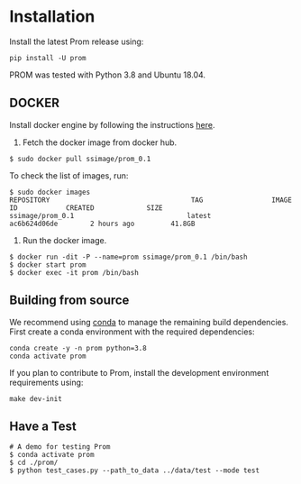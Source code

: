 # Installation

Install the latest Prom release using:

```
pip install -U prom
```

PROM was tested with Python 3.8 and Ubuntu 18.04.

## DOCKER

Install docker engine by following the instructions [here](https://docs.docker.com/install/linux/docker-ce/ubuntu/).

1. Fetch the docker image from docker hub.

```
$ sudo docker pull ssimage/prom_0.1
```

To check the list of images, run:

```
$ sudo docker images
REPOSITORY                                   TAG                 IMAGE ID            CREATED             SIZE
ssimage/prom_0.1		     				latest              ac6b624d06de        2 hours ago         41.8GB
```

1. Run the docker image.

```
$ docker run -dit -P --name=prom ssimage/prom_0.1 /bin/bash
$ docker start prom 
$ docker exec -it prom /bin/bash
```

## Building from source

We recommend using [conda](https://docs.conda.io/projects/conda/en/latest/user-guide/install/) to manage the remaining build dependencies. First create a conda environment with the required dependencies:

```
conda create -y -n prom python=3.8
conda activate prom
```

If you plan to contribute to Prom, install the development environment requirements using:

```
make dev-init
```

## Have a Test

```
# A demo for testing Prom 
$ conda activate prom
$ cd ./prom/
$ python test_cases.py --path_to_data ../data/test --mode test 
```
